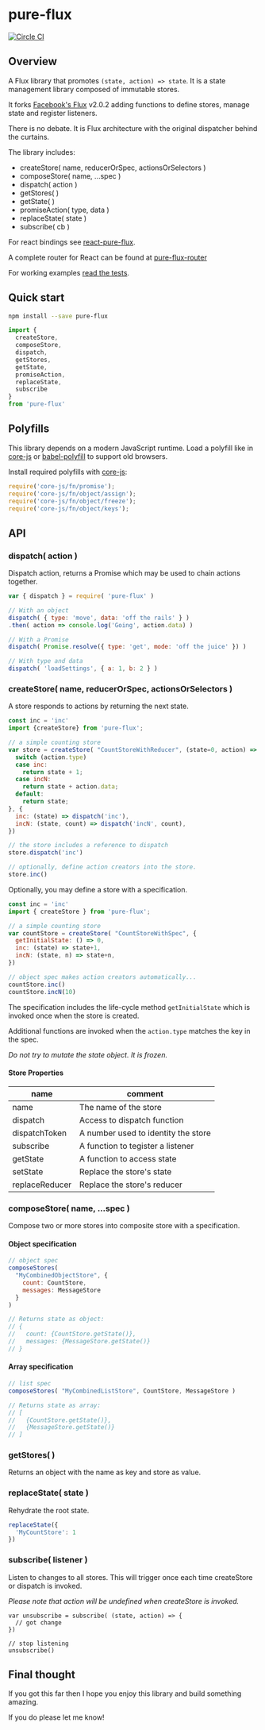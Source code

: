 # pure-flux

[![Circle CI](https://circleci.com/gh/WebsiteHQ/pure-flux/tree/master.svg?style=svg)](https://circleci.com/gh/WebsiteHQ/pure-flux/tree/master)

## Overview

A Flux library that promotes `(state, action) => state`. It is a state management library composed of immutable stores.

It forks [Facebook's Flux](https://facebook.github.io/flux/) v2.0.2 adding functions to define stores, manage state and register listeners.

There is no debate. It is Flux architecture with the original dispatcher behind the curtains.

The library includes:

  - createStore( name, reducerOrSpec, actionsOrSelectors )
  - composeStore( name, ...spec )
  - dispatch( action )
  - getStores( )
  - getState( )
  - promiseAction( type, data )
  - replaceState( state )
  - subscribe( cb )

For react bindings see [react-pure-flux](https://github.com/WebsiteHQ/react-pure-flux).

A complete router for React can be found at [pure-flux-router](https://github.com/WebsiteHQ/pure-flux-router)

For working examples [read the tests](./test.js).

## Quick start

```sh
npm install --save pure-flux
```

```js
import {
  createStore,
  composeStore,
  dispatch,
  getStores,
  getState,
  promiseAction,
  replaceState,
  subscribe
}
from 'pure-flux'
```

## Polyfills

This library depends on a modern JavaScript runtime. Load a polyfill like in [core-js](https://github.com/zloirock/core-js#commonjs) or [babel-polyfill](http://babeljs.io/docs/usage/polyfill/) to support old browsers.

Install required polyfills with [core-js](https://github.com/zloirock/core-js):

```js
require('core-js/fn/promise');
require('core-js/fn/object/assign');
require('core-js/fn/object/freeze');
require('core-js/fn/object/keys');
```

## API

### dispatch( action )

Dispatch action, returns a Promise which may be used to chain actions together.

```js
var { dispatch } = require( 'pure-flux' )

// With an object
dispatch( { type: 'move', data: 'off the rails' } )
.then( action => console.log('Going', action.data) )

// With a Promise
dispatch( Promise.resolve({ type: 'get', mode: 'off the juice' }) )

// With type and data
dispatch( 'loadSettings', { a: 1, b: 2 } )

```

### createStore( name, reducerOrSpec, actionsOrSelectors )

A store responds to actions by returning the next state.

```js
const inc = 'inc'
import {createStore} from 'pure-flux';

// a simple counting store
var store = createStore( "CountStoreWithReducer", (state=0, action) => {
  switch (action.type)
  case inc:
    return state + 1;
  case incN:
    return state + action.data;
  default:
    return state;
}, {
  inc: (state) => dispatch('inc'),
  incN: (state, count) => dispatch('incN', count),
})

// the store includes a reference to dispatch
store.dispatch('inc')

// optionally, define action creators into the store.
store.inc()
```

Optionally, you may define a store with a specification.

```js
const inc = 'inc'
import { createStore } from 'pure-flux';

// a simple counting store
var countStore = createStore( "CountStoreWithSpec", {
  getInitialState: () => 0,
  inc: (state) => state+1,
  incN: (state, n) => state+n,
})

// object spec makes action creators automatically...
countStore.inc()
countStore.incN(10)
```

The specification includes the life-cycle method `getInitialState` which is invoked once when the store is created.

Additional functions are invoked when the `action.type` matches the key in the spec.

_Do not try to mutate the state object. It is frozen._

#### Store Properties

| name | comment |
|---------|------|
| name | The name of the store |
| dispatch | Access to dispatch function |
| dispatchToken | A number used to identity the store |
| subscribe | A function to tegister a listener |
| getState | A function to access state |
| setState | Replace the store's state |
| replaceReducer | Replace the store's reducer |

### composeStore( name, ...spec )

Compose two or more stores into composite store with a specification.

#### Object specification
```js
// object spec
composeStores(
  "MyCombinedObjectStore", {
    count: CountStore,
    messages: MessageStore
  }
)

// Returns state as object:
// {
//   count: {CountStore.getState()},
//   messages: {MessageStore.getState()}
// }
```

#### Array specification

```js
// list spec
composeStores( "MyCombinedListStore", CountStore, MessageStore )

// Returns state as array:
// [
//   {CountStore.getState()},
//   {MessageStore.getState()}
// ]
```

### getStores( )

Returns an object with the name as key and store as value.

### replaceState( state )

Rehydrate the root state.

```js
replaceState({
  'MyCountStore': 1
})
```

### subscribe( listener )

Listen to changes to all stores. This will trigger once each time createStore or dispatch is invoked.

_Please note that action will be undefined when createStore is invoked._

```
var unsubscribe = subscribe( (state, action) => {
  // got change
})

// stop listening
unsubscribe()
```

## Final thought

If you got this far then I hope you enjoy this library and build something amazing.

If you do please let me know!
